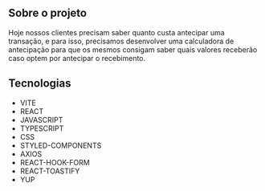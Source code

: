## Sobre o projeto

Hoje nossos clientes precisam saber quanto custa antecipar uma transação, e para isso, precisamos desenvolver uma calculadora de antecipação para que os mesmos consigam saber quais valores receberão caso optem por antecipar o recebimento.

## Tecnologias

- VITE
- REACT
- JAVASCRIPT
- TYPESCRIPT
- CSS
- STYLED-COMPONENTS
- AXIOS
- REACT-HOOK-FORM
- REACT-TOASTIFY
- YUP
